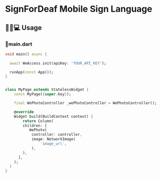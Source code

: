 <!--
This README describes the package. If you publish this package to pub.dev,
this README's contents appear on the landing page for your package.

For information about how to write a good package README, see the guide for
[writing package pages](https://dart.dev/tools/pub/writing-package-pages).

For general information about developing packages, see the Dart guide for
[creating packages](https://dart.dev/guides/libraries/create-packages)
and the Flutter guide for
[developing packages and plugins](https://flutter.dev/to/develop-packages).
-->


# SignForDeaf Mobile Sign Language

## 🧑🏻💻 Usage

###  📄main.dart
```dart
void main() async {
 
  await WeAccess.init(apiKey: 'YOUR_API_KEY');

  runApp(const App());
}


class MyPage extends StatelessWidget {
    const MyPage({super.key});

    final WePhotoController _wePhotoController = WePhotoController();

    @override
    Widget build(BuildContext context) {
        return Column(
        children: [
           WePhoto(
            controller: controller,
            image: NetworkImage(
                'image_url',
            ),
        ),
      ],
    );
  }
}
```
